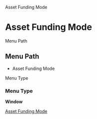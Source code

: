 
Asset Funding Mode
# Asset Funding Mode



Menu Path
## Menu Path



- Asset Funding Mode

Menu Type
### Menu Type

**Window**


[Asset Funding Mode](../../window-asset-funding-mode.md)